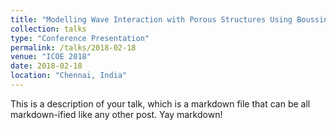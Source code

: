 ```yaml
---
title: "Modelling Wave Interaction with Porous Structures Using Boussinesq Equations"
collection: talks
type: "Conference Presentation"
permalink: /talks/2018-02-18
venue: "ICOE 2018"
date: 2018-02-18
location: "Chennai, India"
---
```


This is a description of your talk, which is a markdown file that can be all markdown-ified like any other post. Yay markdown!
